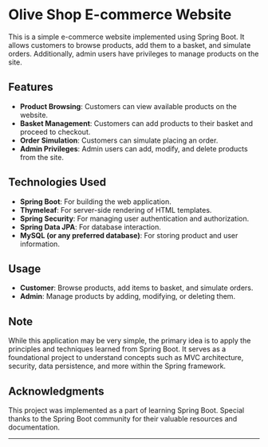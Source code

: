 # Olive Shop E-commerce Website

This is a simple e-commerce website implemented using Spring Boot. It allows customers to browse products, add them to a basket, and simulate orders. Additionally, admin users have privileges to manage products on the site.

## Features

- **Product Browsing**: Customers can view available products on the website.
- **Basket Management**: Customers can add products to their basket and proceed to checkout.
- **Order Simulation**: Customers can simulate placing an order.
- **Admin Privileges**: Admin users can add, modify, and delete products from the site.

## Technologies Used

- **Spring Boot**: For building the web application.
- **Thymeleaf**: For server-side rendering of HTML templates.
- **Spring Security**: For managing user authentication and authorization.
- **Spring Data JPA**: For database interaction.
- **MySQL (or any preferred database)**: For storing product and user information.


## Usage

- **Customer**: Browse products, add items to basket, and simulate orders.
- **Admin**: Manage products by adding, modifying, or deleting them.



## Note

While this application may be very simple, the primary idea is to apply the principles and techniques learned from Spring Boot. It serves as a foundational project to understand concepts such as MVC architecture, security, data persistence, and more within the Spring framework.


## Acknowledgments

This project was implemented as a part of learning Spring Boot. Special thanks to the Spring Boot community for their valuable resources and documentation.

--- 


